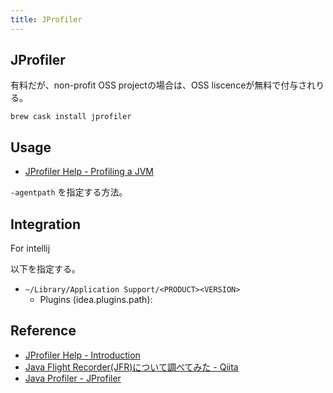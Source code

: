 ```yaml
---
title: JProfiler
---
```


## JProfiler
有料だが、non-profit OSS projectの場合は、OSS liscenceが無料で付与されりる。

```
brew cask install jprofiler
```

## Usage
* [JProfiler Help - Profiling a JVM](https://www.ej-technologies.com/resources/jprofiler/help/doc/#jprofiler.profiling)

`-agentpath` を指定する方法。


## Integration
For intellij

以下を指定する。

* `~/Library/Application Support/<PRODUCT><VERSION>`
    * Plugins (idea.plugins.path):

## Reference
* [JProfiler Help - Introduction](https://www.ej-technologies.com/resources/jprofiler/help/doc/)
* [Java Flight Recorder(JFR)について調べてみた - Qiita](https://qiita.com/ohsoko-hiroshi/items/66825c8f3e2fdbe697c4)
* [Java Profiler - JProfiler](https://www.ej-technologies.com/products/jprofiler/overview.html)
